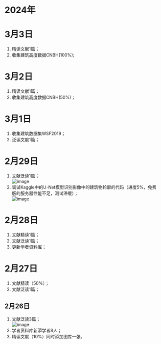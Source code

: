 # 2024年

# 3月3日
1. 精读文献1篇；
2. 收集建筑高度数据CNBH(100%);

# 3月2日
1. 精读文献1篇；
2. 收集建筑高度数据CNBH(50%)；

# 3月1日
1. 收集建筑数据集WSF2019；
2. 泛读文献1篇；

# 2月29日
1. 文献泛读1篇；<br>![image](https://github.com/CityGIS-lzjtu/PLAN/assets/49866394/8d189078-e158-436c-8c04-a49d685becec)
2. 调试Kaggle中的U-Net模型识别影像中的建筑物轮廓的代码（进度5%，免费版的服务器性能不足，测试滞缓）；<br>![image](https://github.com/CityGIS-lzjtu/PLAN/assets/49866394/764d69b6-58cf-46c5-9f1d-e9300b9db704)


# 2月28日
1. 文献精读1篇；
2. 文献泛读1篇；
3. 更新学者资料库；

# 2月27日
1. 文献精读（50%）；
2. 文献泛读1篇；

## 2月26日
1. 文献泛读3篇；<br>![image](https://github.com/CityGIS-lzjtu/PLAN/assets/49866394/ceb6a92b-6027-4843-87c0-0276a81027e2)
2. 学者资料库新添学者8人；
3. 精读文献（10%）同时添加图库一张。

